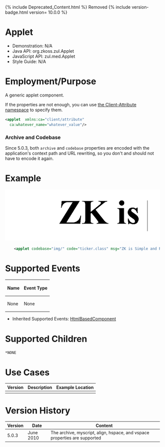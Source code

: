 

{% include Deprecated_Content.html %} Removed {% include version-badge.html version=
10.0.0 %}

# Applet

- Demonstration: N/A
- Java API: <javadoc>org.zkoss.zul.Applet</javadoc>
- JavaScript API: <javadoc directory="jsdoc">zul.med.Applet</javadoc>
- Style Guide: N/A

# Employment/Purpose

A generic applet component.

If the properties are not enough, you can use [ the Client-Attribute
namespace](ZUML_Reference/ZUML/Namespaces/Client_Attribute)
to specify them.

``` xml
<applet  xmlns:ca="client/attribute"
  ca:whatever_name="whatever_value"/>
```

### Archive and Codebase

Since 5.0.3, both `archive` and `codebase` properties are encoded with
the application's context path and URL rewriting, so you don't and
should not have to encode it again.

# Example

![](images/ZKComRef_Applet_Examples.PNG)

``` xml
    <applet codebase="img/" code="ticker.class" msg="ZK is Simple and Rich!" width="580px" />
```

# Supported Events

<table>
<thead>
<tr class="header">
<th><center>
<p>Name</p>
</center></th>
<th><center>
<p>Event Type</p>
</center></th>
</tr>
</thead>
<tbody>
<tr class="odd">
<td><p>None</p></td>
<td><p>None</p></td>
</tr>
</tbody>
</table>

- Inherited Supported Events: [
  HtmlBasedComponent](ZK_Component_Reference/Base_Components/HtmlBasedComponent#Supported_Events)

# Supported Children

`*NONE`

# Use Cases

| Version | Description | Example Location |
|---------|-------------|------------------|
|         |             |                  |

# Version History



| Version | Date      | Content                                                                   |
|---------|-----------|---------------------------------------------------------------------------|
| 5.0.3   | June 2010 | The archive, myscript, align, hspace, and vspace properties are supported |


